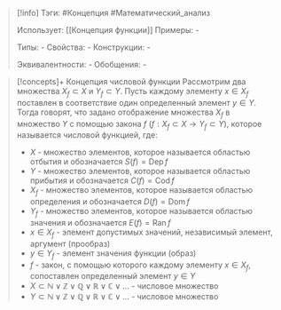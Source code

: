 > [!info]
> Тэги: #Концепция #Математический_анализ   
> 
> Использует: [[Концепция функции]]
> Примеры: *-*
> 
> Типы: *-*
> Свойства: *-*
> Конструкции: *-*
> 
> Эквивалентности: *-*
> Обобщения: *-*

> [!concepts]+ Концепция числовой функции
> Рассмотрим два множества $X_f \subset X$ и $Y_f \subset Y$. Пусть каждому элементу $x \in X_f$ поставлен в соответствие один определенный элемент $y \in Y$. Тогда говорят, что задано отображение множества $X_f$ в множество $Y$ с помощью закона $f$ $(f: X_f \subset X \rightarrow Y_f \subset Y)$, которое называется числовой функцией, где:
> * $X$ - множество элементов, которое называется областью отбытия и обозначается $S(f) = \operatorname{Dep} f$
> * $Y$ - множество элементов, которое называется областью прибытия и обозначается $C(f) = \operatorname{Cod} f$
> * $X_f$ - множество элементов, которое называется областью определения и обозначается $D(f) = \operatorname{Dom} f$
> * $Y_f$ - множество элементов, которое называется областью значения и обозначается $E(f) = \operatorname{Ran} f$
> * $x \in X_f$ - элемент допустимых значений, независимый элемент, аргумент (прообраз)
> * $y \in Y_f$ - элемент значения функции (образ)
> * $f$ - закон, с помощью которого каждому элементу $x \in X_f$, сопоставлен определенный элемент $y \in Y$
> * $X \subset \mathbb N \vee \mathbb Z \vee \mathbb Q \vee \mathbb R \vee \mathbb C  \vee ...$ - числовое  множество
> * $Y \subset \mathbb N \vee \mathbb Z \vee \mathbb Q \vee \mathbb R \vee \mathbb C  \vee ...$ - числовое множество